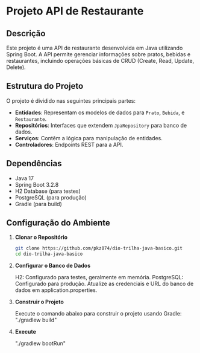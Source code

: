 # Projeto API de Restaurante

## Descrição

Este projeto é uma API de restaurante desenvolvida em Java utilizando Spring Boot. A API permite gerenciar informações sobre pratos, bebidas e restaurantes, incluindo operações básicas de CRUD (Create, Read, Update, Delete).

## Estrutura do Projeto

O projeto é dividido nas seguintes principais partes:

- **Entidades**: Representam os modelos de dados para `Prato`, `Bebida`, e `Restaurante`.
- **Repositórios**: Interfaces que extendem `JpaRepository` para banco de dados.
- **Serviços**: Contêm a lógica para manipulação de entidades.
- **Controladores**: Endpoints REST para a API.

## Dependências

- Java 17
- Spring Boot 3.2.8
- H2 Database (para testes)
- PostgreSQL (para produção)
- Gradle (para build)

## Configuração do Ambiente

1. **Clonar o Repositório**

   ```bash
   git clone https://github.com/pkz074/dio-trilha-java-basico.git
   cd dio-trilha-java-basico

2. **Configurar o Banco de Dados**

   H2: Configurado para testes, geralmente em memória.
   PostgreSQL: Configurado para produção.
   Atualize as credenciais e URL do banco de dados em application.properties.

3. **Construir o Projeto**

   Execute o comando abaixo para construir o projeto usando Gradle:
   "./gradlew build"

4. **Execute**
   
   "./gradlew bootRun"
